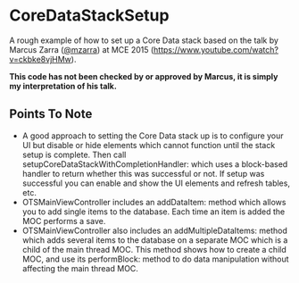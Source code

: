 # CoreDataStackSetup
A rough example of how to set up a Core Data stack based on the talk by Marcus Zarra ([@mzarra](https://twitter.com/mzarra)) at MCE 2015 (https://www.youtube.com/watch?v=ckbke8vjHMw).

**This code has not been checked by or approved by Marcus, it is simply my interpretation of his talk.**

## Points To Note

* A good approach to setting the Core Data stack up is to configure your UI but disable or hide elements which cannot function until the stack setup is complete. Then call setupCoreDataStackWithCompletionHandler: which uses a block-based handler to return whether this was successful or not. If setup was successful you can enable and show the UI elements and refresh tables, etc.
* OTSMainViewController includes an addDataItem: method which allows you to add single items to the database. Each time an item is added the MOC performs a save.
* OTSMainViewController also includes an addMultipleDataItems: method which adds several items to the database on a separate MOC which is a child of the main thread MOC.  This method shows how to create a child MOC, and use its performBlock: method to do data manipulation without affecting the main thread MOC.
